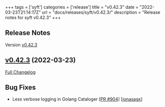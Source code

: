 +++
tags = ['syft']
categories = ['release']
title = "v0.42.3"
date = "2022-03-23T21:14:17Z"
url = "docs/releases/syft/v0.42.3/"
description = "Release notes for syft v0.42.3"
+++

## Release Notes

Version [v0.42.3](https://github.com/anchore/syft/releases/tag/v0.42.3)

## [v0.42.3](https://github.com/anchore/syft/tree/v0.42.3) (2022-03-23)

[Full Changelog](https://github.com/anchore/syft/compare/v0.42.2...v0.42.3)

## Bug Fixes

- Less verbose logging in Golang Cataloger [[PR #904](https://github.com/anchore/syft/pull/904)] [[jonasagx](https://github.com/jonasagx)]
